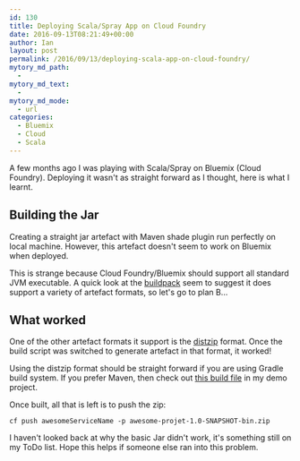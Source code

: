 ```yaml
---
id: 130
title: Deploying Scala/Spray App on Cloud Foundry
date: 2016-09-13T08:21:49+00:00
author: Ian
layout: post
permalink: /2016/09/13/deploying-scala-app-on-cloud-foundry/
mytory_md_path:
  - 
mytory_md_text:
  - 
mytory_md_mode:
  - url
categories:
  - Bluemix
  - Cloud
  - Scala
---
```


A few months ago I was playing with Scala/Spray on Bluemix (Cloud Foundry). Deploying it wasn't as straight forward as I thought, here is what I learnt. 
<!--more-->

## Building the Jar

Creating a straight jar artefact with Maven shade plugin run perfectly on local machine. However, this artefact doesn't seem to work on Bluemix when deployed.

This is strange because Cloud Foundry/Bluemix should support all standard JVM executable. A quick look at the [buildpack](https://github.com/cloudfoundry/java-buildpack) seem to suggest it does support a variety of artefact formats, so let's go to plan B...

## What worked
One of the other artefact formats it support is the [distzip](https://github.com/cloudfoundry/java-buildpack/blob/master/docs/container-dist_zip.md) format. Once the build script was switched to generate artefact in that format, it worked!

Using the distzip format should be straight forward if you are using Gradle build system. If you prefer Maven, then check out [this build file](https://github.com/icha024/scala-forex/blob/master/pom.xml) in my demo project.

Once built, all that is left is to push the zip:
```
cf push awesomeServiceName -p awesome-projet-1.0-SNAPSHOT-bin.zip
```

I haven't looked back at why the basic Jar didn't work, it's something still on my ToDo list. Hope this helps if someone else ran into this problem.